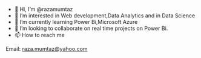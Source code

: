 - 👋 Hi, I’m @razamumtaz
- 👀 I’m interested in Web development,Data Analytics and in Data Science
- 🌱 I’m currently learning Power Bi,Microsoft Azure
- 💞️ I’m looking to collaborate on real time projects on Power Bi.
- 📫 How to reach me 

Email: raza.mumtaz@yahoo.com

<!---
razamumtaz/razamumtaz is a ✨ special ✨ repository because its `README.md` (this file) appears on your GitHub profile.
You can click the Preview link to take a look at your changes.
--->

